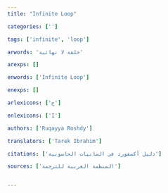 ```yaml
---
title: "Infinite Loop"

categories: ['']

tags: ['infinite', 'loop']

arwords: 'حلقة لا نهائية'

arexps: []

enwords: ['Infinite Loop']

enexps: []

arlexicons: ['ح']

enlexicons: ['I']

authors: ['Ruqayya Roshdy']

translators: ['Tarek Ibrahim']

citations: ['دليل أكسفورد في السانيات الحاسوبية']

sources: ['المنظمة العربية للترجمة']


---
```

